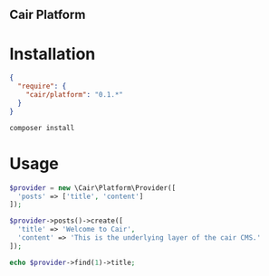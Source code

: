 ## Cair Platform

# Installation

```json
{
  "require": {
    "cair/platform": "0.1.*"
  }
}
```

`composer install`

# Usage

```php
$provider = new \Cair\Platform\Provider([
  'posts' => ['title', 'content']
]);

$provider->posts()->create([
  'title' => 'Welcome to Cair',
  'content' => 'This is the underlying layer of the cair CMS.'
]);

echo $provider->find(1)->title;
```
